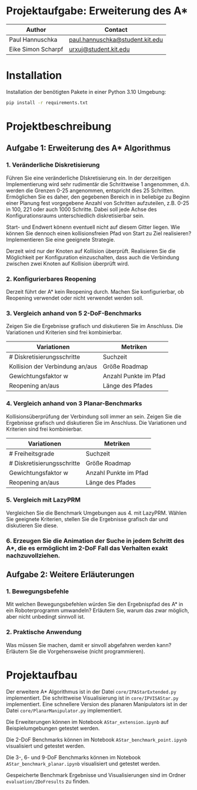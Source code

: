 # Projektaufgabe: Erweiterung des A*

| Author             | Contact                         |
|--------------------|---------------------------------|
| Paul Hannuschka    | paul.hannuschka@student.kit.edu |
| Eike Simon Scharpf | urxuj@student.kit.edu           | 

# Installation
Installation der benötigten Pakete in einer Python 3.10 Umgebung:

```bash
pip install -r requirements.txt
```

# Projektbeschreibung
## Aufgabe 1: Erweiterung des A* Algorithmus
### 1. Veränderliche Diskretisierung
Führen Sie eine veränderliche DIskretisierung ein. In der derzeitigen Implementierung wird sehr rudimentär die Schrittweise 1 angenommen, d.h. werden die Grenzen 0-25 angenommen, entspricht dies 25 Schritten.
Ermöglichen Sie es daher, den gegebenen Bereich in in beliebige zu Beginn einer Planung fest vorgegebene Anzahl von Schritten aufzuteilen, z.B. 0-25 in 100, 221 oder auch 1000 Schritte.
Dabei soll jede Achse des Konfigurationsraums unterschiedlich diskretisierbar sein.

Start- und Endwert könenn eventuell nicht auf diesem Gitter liegen. Wie können Sie dennoch einen kollisionsfreien Pfad von Start zu Ziel realisieren? Implementieren Sie eine geeignete Strategie.

Derzeit wird nur der Knoten auf Kollision überprüft. Realisieren Sie die Möglichkeit per Konfiguration einzuschalten, dass auch die Verbindung zwischen zwei Knoten auf Kollision überprüft wird.

### 2. Konfigurierbares Reopening
Derzeit führt der A* kein Reopening durch. Machen Sie konfigurierbar, ob Reopening verwendet oder nicht verwendet werden soll.

### 3. Vergleich anhand von 5 2-DoF-Benchmarks

Zeigen Sie die Ergebnisse grafisch und diskutieren Sie im Anschluss.
Die Variationen und Kriterien sind frei kombinierbar.

| Variationen                     |  Metriken    |
|---------------------------------|--------------|
| # Diskretisierungsschritte      | Suchzeit     |
| Kollision der Verbindung an/aus | Größe Roadmap |
| Gewichtungsfaktor w             | Anzahl Punkte im Pfad |
| Reopening an/aus                | Länge des Pfades | 

### 4. Vergleich anhand von 3 Planar-Benchmarks

Kollisionsüberprüfung der Verbindung soll immer an sein.
Zeigen Sie die Ergebnisse grafisch und diskutieren Sie im Anschluss.
Die Variationen und Kriterien sind frei kombinierbar.

| Variationen                | Metriken              |
|----------------------------|-----------------------|
| # Freiheitsgrade           | Suchzeit              |
| # Diskretisierungsschritte | Größe Roadmap         |
| Gewichtungsfaktor w        | Anzahl Punkte im Pfad |
| Reopening an/aus           | Länge des Pfades      |

### 5. Vergleich mit LazyPRM
Vergleichen Sie die Benchmark Umgebungen aus 4. mit LazyPRM. Wählen Sie geeignete Kriterien, stellen Sie die Ergebnisse grafisch dar und diskutieren Sie diese.

### 6. Erzeugen Sie die Animation der Suche in jedem Schritt des A*, die es ermöglicht im 2-DoF Fall das Verhalten exakt nachzuvollziehen.

## Aufgabe 2: Weitere Erläuterungen
### 1. Bewegungsbefehle
Mit welchen Bewegungsbefehlen würden Sie den Ergebnispfad des A* in ein Roboterprogramm umwandeln? Erläutern Sie, warum das zwar möglich, aber nicht unbedingt sinnvoll ist.
### 2. Praktische Anwendung
Was müssen Sie machen, damit er sinvoll abgefahren werden kann? Erläutern Sie die Vorgehensweise (nicht programmieren).

# Projektaufbau
Der erweitere A* Algorithmus ist in der Datei `core/IPAStarExtended.py` implementiert. Die schrittweise Visualisierung ist in `core/IPVISAStar.py` implementiert.
Eine schnellere Version des planaren Manipulators ist in der Datei `core/PlanarManipulator.py` implementiert.


Die Erweiterungen können im Notebook `AStar_extension.ipynb` auf Beispielumgebungen getestet werden.

Die 2-DoF Benchmarks können im Notebook `AStar_benchmark_point.ipynb` visualisiert und getestet werden.

Die 3-, 6- und 9-DoF Benchmarks können im Notebook `AStar_benchmark_planar.ipynb` visualisiert und getestet werden.

Gespeicherte Benchmark Ergebnisse und Visualisierungen sind im Ordner `evaluation/2DoFresults` zu finden.